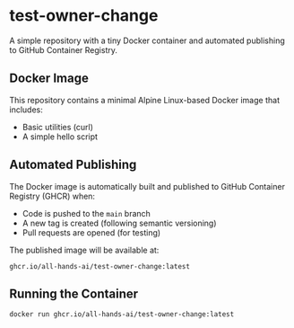 # test-owner-change

A simple repository with a tiny Docker container and automated publishing to GitHub Container Registry.

## Docker Image

This repository contains a minimal Alpine Linux-based Docker image that includes:
- Basic utilities (curl)
- A simple hello script

## Automated Publishing

The Docker image is automatically built and published to GitHub Container Registry (GHCR) when:
- Code is pushed to the `main` branch
- A new tag is created (following semantic versioning)
- Pull requests are opened (for testing)

The published image will be available at:
```
ghcr.io/all-hands-ai/test-owner-change:latest
```

## Running the Container

```bash
docker run ghcr.io/all-hands-ai/test-owner-change:latest
```